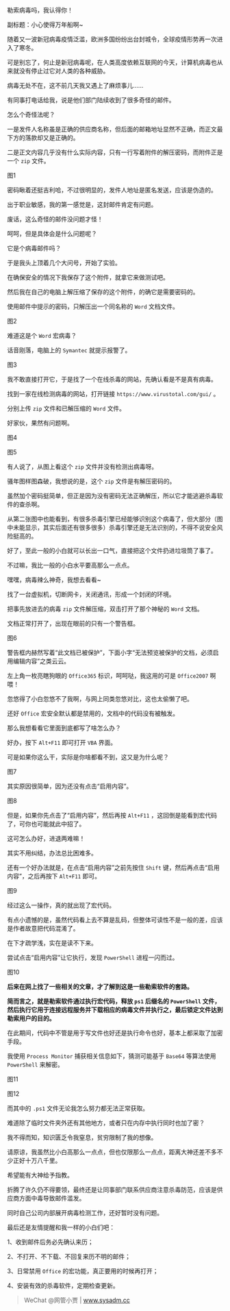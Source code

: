 勒索病毒吗，我认得你！

副标题：小心使得万年船啊~



随着又一波新冠病毒疫情泛滥，欧洲多国纷纷出台封城令，全球疫情形势再一次进入了寒冬。

可是别忘了，何止是新冠病毒呢，在人类高度依赖互联网的今天，计算机病毒也从来就没有停止过它对人类的各种威胁。

病毒无处不在，这不前几天我又遇上了麻烦事儿......



有同事打电话给我，说是他们部门陆续收到了很多奇怪的邮件。

怎么个奇怪法呢？

一是发件人名称虽是正确的供应商名称，但后面的邮箱地址显然不正确，而正文最下方的落款却又是正确的。

二是正文内容几乎没有什么实际内容，只有一行写着附件的解压密码，而附件正是一个 `zip` 文件。

图1



密码瞅着还挺吉利哈，不过很明显的，发件人地址是匿名发送，应该是伪造的。

出于职业敏感，我的第一感觉是，这封邮件肯定有问题。

废话，这么奇怪的邮件没问题才怪！

呵呵，但是具体会是什么问题呢？

它是个病毒邮件吗？

于是我头上顶着几个大问号，开始了实验。



在确保安全的情况下我保存了这个附件，就拿它来做测试吧。

然后我在自己的电脑上解压缩了保存的这个附件，的确它是需要密码的。

使用邮件中提示的密码，只解压出一个同名称的 `Word` 文档文件。

图2



难道这是个 `Word` 宏病毒？

话音刚落，电脑上的 `Symantec` 就提示报警了。

图3



我不敢直接打开它，于是找了一个在线杀毒的网站，先确认看是不是真有病毒。

找到一家在线检测病毒的网站，打开链接 `https://www.virustotal.com/gui/` 。

分别上传 `zip` 文件和已解压缩的 `Word` 文件。

好家伙，果然有问题啊。

图4

图5



有人说了，从图上看这个 `zip` 文件并没有检测出病毒呀。

骚年图样图森破，我想说的是，这个 `zip` 文件是有解压密码的。

虽然加个密码挺简单，但正是因为没有密码无法正确解压，所以它才能逃避杀毒软件的查杀啊。

从第二张图中也能看到，有很多杀毒引擎已经能够识别这个病毒了，但大部分（图中未能显示，其实后面还有很多很多）杀毒引擎还是无法识别的，不得不说安全风险挺高的。



好了，至此一般的小白就可以长出一口气，直接把这个文件扔进垃圾筒了事了。

不过嘛，我比一般的小白水平要高那么一点点。

嘿嘿，病毒辣么神奇，我想去看看~



找了一台虚拟机，切断网卡，关闭通讯，形成一个封闭的环境。

把事先放进去的病毒 `zip` 文件解压缩，双击打开了那个神秘的 `Word` 文档。

文档正常打开了，出现在眼前的只有一个警告框。

图6



警告框内赫然写着“此文档已被保护”，下面小字“无法预览被保护的文档，必须启用编辑内容”之类云云。

左上角一枚亮瞎狗眼的 `Office365` 标识，呵呵哒，我这用的可是 `Office2007` 啊喂！

忽悠得了小白忽悠不了我啊，与网上同类忽悠对比，这也太偷懒了吧。



还好 `Office` 宏安全默认都是禁用的，文档中的代码没有被触发。

那么我想看看它里面到底都写了啥怎么办？

好办，按下 `Alt+F11` 即可打开 `VBA` 界面。

可是如果你这么干，实际是你啥都看不到，这又是为什么呢？

图7



其实原因很简单，因为还没有点击“启用内容”。

图8



但是，如果你先点击了“启用内容”，然后再按 `Alt+F11` ，这回倒是能看到宏代码了，可你也可能就此中招了。

这可怎么办好，进退两难嘛！

其实不用纠结，办法总比困难多。

还有一个好办法就是，在点击“启用内容”之前先按住 `Shift` 键，然后再点击“启用内容”，之后再按下 `Alt+F11` 即可。

图9



经过这么一操作，真的就出现了宏代码。

有点小遗憾的是，虽然代码看上去不算是乱码，但整体可读性不是一般的差，应该是作者故意把代码混淆了。

在下才疏学浅，实在是读不下来。



尝试点击“启用内容”让它执行，发现 `PowerShell` 进程一闪而过。

图10



**后来在网上找了一些相关的文章，才了解到这是一些勒索软件的套路。**

**简而言之，就是勒索软件通过执行宏代码，释放 `ps1` 后缀名的 `PowerShell` 文件，然后执行它用于连接远程服务并下载相应的病毒文件并执行之，最后锁定文件达到勒索用户的目的。**

在此期间，代码中不管是用于写文件也好还是执行命令也好，基本上都采取了加密手段。

我使用 `Process Monitor` 捕获相关信息如下，猜测可能基于 `Base64` 等算法使用 `PowerShell` 来解密。

图11

图12



而其中的 `.ps1` 文件无论我怎么努力都无法正常获取。

难道除了临时文件夹外还有其他地方，或者只在内存中执行同时也加了密？

我不得而知，知识匮乏令我窒息，贫穷限制了我的想像。

请原谅，我虽然比小白高那么一点点，但也仅限那么一点点，距离大神还差不多不少正好十万八千里。

希望能有大神给予指教。



折腾了许久仍不得要领，最终还是让同事部门联系供应商注意杀毒防范，应该是供应商方面中毒导致邮件滥发。

同时自己公司内部展开病毒检测工作，还好暂时没有问题。

最后还是友情提醒和我一样的小白们吧：

1、收到邮件后务必先确认来历；

2、不打开、不下载、不回复来历不明的邮件；

3、日常禁用 `Office` 的宏功能，真正要用的时候再打开；

4、安装有效的杀毒软件，定期检查更新。



> WeChat @网管小贾 | www.sysadm.cc

